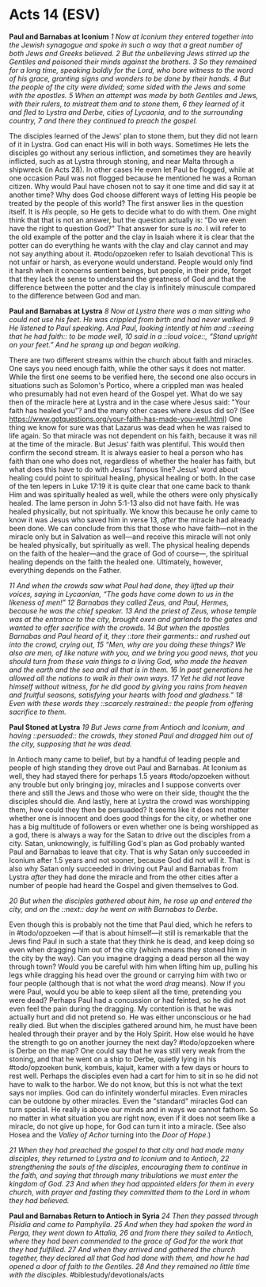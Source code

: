 # Acts 14 (ESV) 
**Paul and Barnabas at Iconium**
*1 Now at Iconium they entered together into the Jewish synagogue and spoke in such a way that a great number of both Jews and Greeks believed. 2 But the unbelieving Jews stirred up the Gentiles and poisoned their minds against the brothers. 3 So they remained for a long time, speaking boldly for the Lord, who bore witness to the word of his grace, granting signs and wonders to be done by their hands. 4 But the people of the city were divided; some sided with the Jews and some with the apostles. 5 When an attempt was made by both Gentiles and Jews, with their rulers, to mistreat them and to stone them, 6 they learned of it and fled to Lystra and Derbe, cities of Lycaonia, and to the surrounding country, 7 and there they continued to preach the gospel.*

The disciples learned of the Jews' plan to stone them, but they did not learn of it in Lystra. God can enact His will in both ways. Sometimes He lets the disciples go without any serious infliction, and sometimes they are heavily inflicted, such as at Lystra through stoning, and near Malta through a shipwreck (in Acts 28). In other cases He even let Paul be flogged, while at one occasion Paul was not flogged because he mentioned he was a Roman citizen. Why would Paul have chosen not to say it one time and did say it at another time? Why does God choose different ways of letting His people be treated by the people of this world? 
The first answer lies in the question itself. It is *His* people, so He gets to decide what to do with them. One might think that that is not an answer, but the question actually is: "Do we even have the right to question God?" That answer for sure is *no*. I will refer to the old example of the potter and the clay in Isaiah where it is clear that the potter can do everything he wants with the clay and clay cannot and may not say anything about it. #todo/opzoeken  refer to Isaiah devotional
This is not unfair or harsh, as everyone would understand. People would only find it harsh when it concerns sentient beings, but people, in their pride, forget that they lack the sense to understand the greatness of God and that the difference between the potter and the clay is infinitely minuscule compared to the difference between God and man.  

**Paul and Barnabas at Lystra**
*8 Now at Lystra there was a man sitting who could not use his feet. He was crippled from birth and had never walked. 9 He listened to Paul speaking. And Paul, looking intently at him and ::seeing that he had faith:: to be made well, 10 said in a ::loud voice::, “Stand upright on your feet.” And he sprang up and began walking.*

There are two different streams within the church about faith and miracles. One says you need enough faith, while the other says it does not matter. While the first one seems to be verified here, the second one also occurs in situations such as Solomon's Portico, where a crippled man was healed who presumably had not even heard of the Gospel yet. 
What do we say then of the miracle here at Lystra and in the case where Jesus said: "Your faith has healed you"? and the many other cases where Jesus did so? (See https://www.gotquestions.org/your-faith-has-made-you-well.html) 
One thing we know for sure was that Lazarus was dead when he was raised to life again. So that miracle was not dependent on his faith, because it was nil at the time of the miracle. But Jesus' faith was plentiful. This would then confirm the second stream. 
It is always easier to heal a person who has faith than one who does not, regardless of whether the healer has faith, but what does this have to do with Jesus' famous line? Jesus' word about healing could point to spiritual healing, physical healing or both. In the case of the ten lepers in Luke 17:19 it is quite clear that one came back to thank Him and was spiritually healed as well, while the others were only physically healed. 
The lame person in John 5:1-13 also did not have faith. He was healed physically, but not spiritually. We know this because he only came to know it was Jesus who saved him in verse 13, *after* the miracle had already been done. 
We can conclude from this that those who have faith—not in the miracle only but in Salvation as well—and receive this miracle will not only be healed physically, but spiritually as well. The physical healing depends on the faith of the healer—and the grace of God of course—, the spiritual healing depends on the faith the healed one. Ultimately, however, everything depends on the Father. 

*11 And when the crowds saw what Paul had done, they lifted up their voices, saying in Lycaonian, “The gods have come down to us in the likeness of men!” 12 Barnabas they called Zeus, and Paul, Hermes, because he was the chief speaker. 13 And the priest of Zeus, whose temple was at the entrance to the city, brought oxen and garlands to the gates and wanted to offer sacrifice with the crowds. 14 But when the apostles Barnabas and Paul heard of it, they ::tore their garments:: and rushed out into the crowd, crying out, 15 “Men, why are you doing these things? We also are men, of like nature with you, and we bring you good news, that you should turn from these vain things to a living God, who made the heaven and the earth and the sea and all that is in them. 16 In past generations he allowed all the nations to walk in their own ways. 17 Yet he did not leave himself without witness, for he did good by giving you rains from heaven and fruitful seasons, satisfying your hearts with food and gladness.” 18 Even with these words they ::scarcely restrained:: the people from offering sacrifice to them.*

**Paul Stoned at Lystra**
*19 But Jews came from Antioch and Iconium, and having ::persuaded:: the crowds, they stoned Paul and dragged him out of the city, supposing that he was dead.*

In Antioch many came to belief, but by a handful of leading people and people of high standing they drove out Paul and Barnabas. At Iconium as well, they had stayed there for perhaps 1.5 years #todo/opzoeken  without any trouble but only bringing joy, miracles and I suppose converts over there and still the Jews and those who were on their side, thought the the disciples should die. And lastly, here at Lystra the crowd was worshipping them, how could they then be persuaded? 
It seems like it does not matter whether one is innocent and does good things for the city, or whether one has a big multitude of followers or even whether one is being worshipped as a god, there is always a way for the Satan to drive out the disciples from a city. Satan, unknowingly, is fulfilling God's plan as God probably wanted Paul and Barnabas to leave that city. 
That is why Satan only succeeded in Iconium after 1.5 years and not sooner, because God did not will it. That is also why Satan only succeeded in driving out Paul and Barnabas from Lystra *after* they had done the miracle and from the other cities after a number of people had heard the Gospel and given themselves to God. 

*20 But when the disciples gathered about him, he rose up and entered the city, and on the ::next:: day he went on with Barnabas to Derbe.*

Even though this is probably not the time that Paul died, which he refers to in #todo/opzoeken  —if that is about himself—it still is remarkable that the Jews find Paul in such a state that they think he is dead, and keep doing so even when dragging him out of the city (which means they stoned him in the city by the way). 
Can you imagine dragging a dead person all the way through town? Would you be careful with him when lifting him up, pulling his legs while dragging his head over the ground or carrying him with two or four people (although that is not what the word *drag* means). Now if you were Paul, would you be able to keep silent all the time, pretending you were dead? 
Perhaps Paul had a concussion or had feinted, so he did not even feel the pain during the dragging. My contention is that he was actually hurt and did not pretend so. He was either unconscious or he had really died. But when the disciples gathered around him, he must have been healed through their prayer and by the Holy Spirit. How else would he have the strength to go on another journey the next day? #todo/opzoeken where is Derbe on the map? 
One could say that he was still very weak from the stoning, and that he went on a ship to Derbe, quietly lying in his #todo/opzoeken bunk, kombuis, kajuit, kamer
with a few days or hours to rest well. Perhaps the disciples even had a cart for him to sit in so he did not have to walk to the harbor. We do not know, but this is not what the text says nor implies. 
God can do infinitely wonderful miracles. Even miracles can be outdone by other miracles. Even the "standard" miracles God can turn special. He really is above our minds and in ways we cannot fathom. 
So no matter in what situation you are right now, even if it does not seem like a miracle, do not give up hope, for God can turn it into a miracle. (See also Hosea and the *Valley of Achor* turning into the *Door of Hope*.)

*21 When they had preached the gospel to that city and had made many disciples, they returned to Lystra and to Iconium and to Antioch, 22 strengthening the souls of the disciples, encouraging them to continue in the faith, and saying that through many tribulations we must enter the kingdom of God. 23 And when they had appointed elders for them in every church, with prayer and fasting they committed them to the Lord in whom they had believed.*

**Paul and Barnabas Return to Antioch in Syria**
*24 Then they passed through Pisidia and came to Pamphylia. 25 And when they had spoken the word in Perga, they went down to Attalia, 26 and from there they sailed to Antioch, where they had been commended to the grace of God for the work that they had fulfilled. 27 And when they arrived and gathered the church together, they declared all that God had done with them, and how he had opened a door of faith to the Gentiles. 28 And they remained no little time with the disciples.*
#biblestudy/devotionals/acts